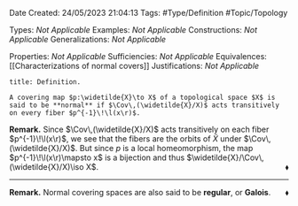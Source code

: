 <div class="topSpace"></div>

Date Created: 24/05/2023 21:04:13
Tags: #Type/Definition #Topic/Topology

Types: <i>Not Applicable</i>
Examples: <i>Not Applicable</i>
Constructions: <i>Not Applicable</i>
Generalizations: <i>Not Applicable</i>

Properties: <i>Not Applicable</i>
Sufficiencies: <i>Not Applicable</i>
Equivalences: [[Characterizations of normal covers]]
Justifications: <i>Not Applicable</i>

``` ad-Definition
title: Definition.

A covering map $p:\widetilde{X}\to X$ of a topological space $X$ is said to be **normal** if $\Cov\,(\widetilde{X}/X)$ acts transitively on every fiber $p^{-1}\!\l(x\r)$.

```

<b>Remark.</b> Since $\Cov\,(\widetilde{X}/X)$ acts transitively on each fiber $p^{-1}\!\l(x\r)$, we see that the fibers are the orbits of $\widetilde{X}$ under $\Cov\,(\widetilde{X}/X)$. But since $p$ is a local homeomorphism, the map $p^{-1}\!\l(x\r)\mapsto x$ is a bijection and thus $\widetilde{X}/\Cov\,(\widetilde{X}/X)\iso X$.<span style="float:right;">$\blacklozenge$</span>

---

<b>Remark.</b> Normal covering spaces are also said to be **regular**, or **Galois**.<span style="float:right;">$\blacklozenge$</span>
